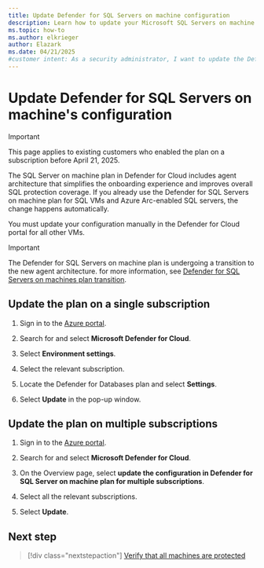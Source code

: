 ```yaml
---
title: Update Defender for SQL Servers on machine configuration
description: Learn how to update your Microsoft SQL Servers on machine configuration on Azure VMs, on-premises, and in hybrid and multicloud environments with Microsoft Defender for Cloud.
ms.topic: how-to
ms.author: elkrieger
author: Elazark
ms.date: 04/21/2025
#customer intent: As a security administrator, I want to update the Defender for SQL Servers on machines plan so that I can ensure my SQL servers in various environments have the latest configuration.
---
```


# Update Defender for SQL Servers on machine's configuration

> [!IMPORTANT]
> This page applies to existing customers who enabled the plan on a subscription before April 21, 2025.

The SQL Server on machine plan in Defender for Cloud includes agent architecture that simplifies the onboarding experience and improves overall SQL protection coverage. If you already use the Defender for SQL Servers on machine plan for SQL VMs and Azure Arc-enabled SQL servers, the change happens automatically.

You must update your configuration manually in the Defender for Cloud portal for all other VMs.

> [!IMPORTANT]
> The Defender for SQL Servers on machine plan is undergoing a transition to the new agent architecture. for more information, see [Defender for SQL Servers on machines plan transition](release-notes.md#update-to-defender-for-sql-servers-on-machines-plan).

## Update the plan on a single subscription

1. Sign in to the [Azure portal](https://portal.azure.com/).

1. Search for and select **Microsoft Defender for Cloud**.

1. Select **Environment settings**.

1. Select the relevant subscription.

1. Locate the Defender for Databases plan and select **Settings**.

1. Select **Update** in the pop-up window.

## Update the plan on multiple subscriptions

1. Sign in to the [Azure portal](https://portal.azure.com/).

1. Search for and select **Microsoft Defender for Cloud**.

1. On the Overview page, select **update the configuration in Defender for SQL Server on machine plan for multiple subscriptions**.

1. Select all the relevant subscriptions.

1. Select **Update**.

## Next step

> [!div class="nextstepaction"]
> [Verify that all machines are protected](verify-machine-protection.md)
